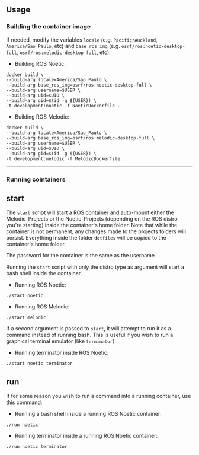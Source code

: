 ## Usage

### Building the container image

If needed, modify the variables `locale` (e.g. `Pacific/Auckland`, `America/Sao_Paulo`, etc) and `base_ros_img` (e.g. `osrf/ros:noetic-desktop-full`, `osrf/ros:melodic-desktop-full`, etc).

- Building ROS Noetic:
```console
docker build \
--build-arg locale=America/Sao_Paulo \
--build-arg base_ros_img=osrf/ros:noetic-desktop-full \
--build-arg username=$USER \
--build-arg uid=$UID \
--build-arg gid=$(id -g ${USER}) \
-t development:noetic -f NoeticDockerfile .
```

- Building ROS Melodic:
```console
docker build \
--build-arg locale=America/Sao_Paulo \
--build-arg base_ros_img=osrf/ros:melodic-desktop-full \
--build-arg username=$USER \
--build-arg uid=$UID \
--build-arg gid=$(id -g ${USER}) \
-t development:melodic -f MelodicDockerfile .
```

---


### Running cointainers

## start
The `start` script will start a ROS container and auto-mount either the Melodic_Projects or the Noetic_Projects (depending on the ROS distro you're starting) inside the container's home folder. Note that while the container is not permanent, any changes made to the projects folders will persist. Everything inside the folder `dotfiles` will be copied to the container's home folder. 

The password for the container is the same as the username.

 Running the `start` script with only the distro type as argument will start a bash shell inside the container.

- Running ROS Noetic:
```console
./start noetic
```
- Running ROS Melodic:
```console
./start melodic
```

If a second argument is passed to `start`, it will attempt to run it as a command instead of running bash. This is useful if you wish to run a graphical terminal emulator (like `terminator`):

- Running terminator inside ROS Noetic:
```console
./start noetic terminator
```

## run

If for some reason you wish to run a command into a running container, use this command:

- Running a bash shell inside a running ROS Noetic container:
```console
./run noetic
```

- Running terminator inside a running ROS Noetic container:
```console
./run noetic terminator
```
